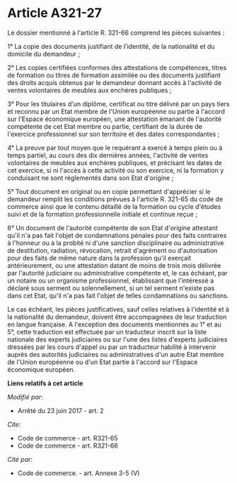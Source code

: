 # Article A321-27

Le dossier mentionné à l'article R. 321-66 comprend les pièces suivantes :

1° La copie des documents justifiant de l'identité, de la nationalité et du domicile du demandeur ;

2° Les copies certifiées conformes des attestations de compétences, titres de formation ou titres de formation assimilée ou
des documents justifiant des droits acquis obtenus par le demandeur donnant accès à l'activité de ventes volontaires de
meubles aux enchères publiques ;

3° Pour les titulaires d'un diplôme, certificat ou titre délivré par un pays tiers et reconnu par un Etat membre de l'Union
européenne ou partie à l'accord sur l'Espace économique européen, une attestation émanant de l'autorité compétente de cet
Etat membre ou partie, certifiant de la durée de l'exercice professionnel sur son territoire et des dates correspondantes ;

4° La preuve par tout moyen que le requérant a exercé à temps plein ou à temps partiel, au cours des dix dernières années,
l'activité de ventes volontaires de meubles aux enchères publiques, et précisant les dates de cet exercice, si ni l'accès à
cette activité ou son exercice, ni la formation y conduisant ne sont réglementés dans son Etat d'origine ;

5° Tout document en original ou en copie permettant d'apprécier si le demandeur remplit les conditions prévues à l'article R.
321-65 du code de commerce ainsi que le contenu détaillé de la formation ou cycle d'études suivi et de la formation
professionnelle initiale et continue reçue ;

6° Un document de l'autorité compétente de son Etat d'origine attestant qu'il n'a pas fait l'objet de condamnations pénales
pour des faits contraires à l'honneur ou à la probité ni d'une sanction disciplinaire ou administrative de destitution,
radiation, révocation, retrait d'agrément ou d'autorisation pour des faits de même nature dans la profession qu'il exerçait
antérieurement, ou une attestation datant de moins de trois mois délivrée par l'autorité judiciaire ou administrative
compétente et, le cas échéant, par un notaire ou un organisme professionnel, établissant que l'intéressé a déclaré sous
serment ou solennellement, si un tel serment n'existe pas dans cet Etat, qu'il n'a pas fait l'objet de telles condamnations
ou sanctions.

Le cas échéant, les pièces justificatives, sauf celles relatives à l'identité et à la nationalité du demandeur, doivent être
accompagnées de leur traduction en langue française. A l'exception des documents mentionnés au 1° et au 5°, cette traduction
est effectuée par un traducteur inscrit sur la liste nationale des experts judiciaires ou sur l'une des listes d'experts
judiciaires dressées par les cours d'appel ou par un traducteur habilité à intervenir auprès des autorités judiciaires ou
administratives d'un autre Etat membre de l'Union européenne ou d'un Etat partie à l'accord sur l'Espace économique européen.

**Liens relatifs à cet article**

_Modifié par_:

  - Arrêté du 23 juin 2017 - art. 2

_Cite_:

  - Code de commerce - art. R321-65
  - Code de commerce - art. R321-66

_Cité par_:

  - Code de commerce. - art. Annexe 3-5 (V)
